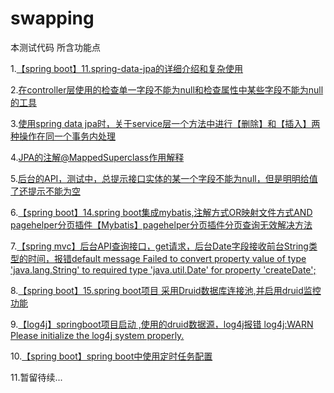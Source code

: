# swapping
本测试代码 所含功能点

1.[【spring boot】11.spring-data-jpa的详细介绍和复杂使用](http://www.cnblogs.com/sxdcgaq8080/p/7894828.html)

2.[在controller层使用的检查单一字段不能为null和检查属性中某些字段不能为null的工具](http://www.cnblogs.com/sxdcgaq8080/p/9034598.html)

3.[使用spring data jpa时，关于service层一个方法中进行【删除】和【插入】两种操作在同一个事务内处理](http://www.cnblogs.com/sxdcgaq8080/p/8985662.html)

4.[JPA的注解@MappedSuperclass作用解释](http://www.cnblogs.com/sxdcgaq8080/p/9023720.html)

5.[后台的API，测试中，总提示接口实体的某一个字段不能为null，但是明明给值了还提示不能为空](http://www.cnblogs.com/sxdcgaq8080/p/8983881.html)

6.[【spring boot】14.spring boot集成mybatis,注解方式OR映射文件方式AND pagehelper分页插件【Mybatis】pagehelper分页插件分页查询无效解决方法](http://www.cnblogs.com/sxdcgaq8080/p/9039442.html)

7.[【spring mvc】后台API查询接口，get请求，后台Date字段接收前台String类型的时间，报错default message Failed to convert property value of type 'java.lang.String' to required type 'java.util.Date' for property 'createDate';](http://www.cnblogs.com/sxdcgaq8080/p/9055107.html)

8.[【spring boot】15.spring boot项目 采用Druid数据库连接池,并启用druid监控功能](https://www.cnblogs.com/sxdcgaq8080/p/9057161.html)

9.[【log4j】springboot项目启动 ,使用的druid数据源，log4j报错 log4j:WARN Please initialize the log4j system properly.](http://www.cnblogs.com/sxdcgaq8080/p/9065796.html)

10.[【spring boot】spring boot中使用定时任务配置](https://www.cnblogs.com/sxdcgaq8080/p/9289991.html)

11.暂留待续...